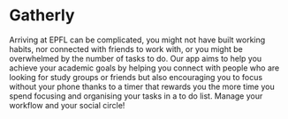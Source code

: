 # Gatherly
Arriving at EPFL can be complicated, you might not have built working habits, nor connected with friends to work with, or you might be overwhelmed by the number of tasks to do. Our app aims to help you achieve your academic goals by helping you connect with people who are looking for study groups or friends but also encouraging you to focus without your phone thanks to a timer that rewards you the more time you spend focusing and organising your tasks in a to do list. Manage your workflow and your social circle!

